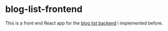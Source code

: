 # blog-list-frontend
This is a front end React app for the [blog list backend](https://github.com/z3aibila/blog-list) i implemented before.
